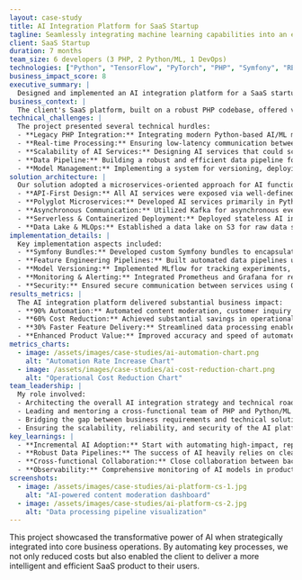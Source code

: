 ```yaml
---
layout: case-study
title: AI Integration Platform for SaaS Startup
tagline: Seamlessly integrating machine learning capabilities into an existing PHP SaaS application.
client: SaaS Startup
duration: 7 months
team_size: 6 developers (3 PHP, 2 Python/ML, 1 DevOps)
technologies: ["Python", "TensorFlow", "PyTorch", "PHP", "Symfony", "RESTful APIs", "AWS Lambda", "Kubernetes", "Kafka", "Natural Language Processing", "Computer Vision"]
business_impact_score: 8
executive_summary: |
  Designed and implemented an AI integration platform for a SaaS startup, embedding advanced machine learning functionalities into their core PHP application. This led to 90% automation of previously manual processes and a 60% reduction in operational costs, significantly enhancing product value and efficiency.
business_context: |
  The client's SaaS platform, built on a robust PHP codebase, offered various services that required significant manual intervention for data processing, content moderation, and customer support. This manual overhead was unsustainable for their rapid growth, leading to scalability issues and high operational expenses. The goal was to leverage AI to automate these processes, freeing up human resources for more complex tasks.
technical_challenges: |
  The project presented several technical hurdles:
  - **Legacy PHP Integration:** Integrating modern Python-based AI/ML models and services into an existing, large-scale PHP/Symfony application without a complete rewrite.
  - **Real-time Processing:** Ensuring low-latency communication between the PHP application and AI services for real-time data processing and decision-making.
  - **Scalability of AI Services:** Designing AI services that could scale independently to handle fluctuating workloads and large data volumes.
  - **Data Pipeline:** Building a robust and efficient data pipeline for training, inference, and continuous model improvement.
  - **Model Management:** Implementing a system for versioning, deploying, and monitoring multiple ML models in production.
solution_architecture: |
  Our solution adopted a microservices-oriented approach for AI functionalities, orchestrated by a central API gateway:
  - **API-First Design:** All AI services were exposed via well-defined RESTful APIs, allowing the PHP application to interact with them seamlessly.
  - **Polyglot Microservices:** Developed AI services primarily in Python (leveraging TensorFlow and PyTorch) and deployed them as independent microservices.
  - **Asynchronous Communication:** Utilized Kafka for asynchronous event streaming, enabling decoupled communication between the PHP application and AI services for background processing and data synchronization.
  - **Serverless & Containerized Deployment:** Deployed stateless AI inference services on AWS Lambda for cost-efficiency and auto-scaling, while stateful training services ran on Kubernetes clusters.
  - **Data Lake & MLOps:** Established a data lake on S3 for raw data storage and implemented MLOps practices for automated model training, evaluation, and deployment.
implementation_details: |
  Key implementation aspects included:
  - **Symfony Bundles:** Developed custom Symfony bundles to encapsulate AI API clients and integrate them cleanly into the PHP application.
  - **Feature Engineering Pipelines:** Built automated data pipelines using Apache Airflow to extract, transform, and load data for model training.
  - **Model Versioning:** Implemented MLflow for tracking experiments, managing model versions, and facilitating reproducible deployments.
  - **Monitoring & Alerting:** Integrated Prometheus and Grafana for real-time monitoring of AI service performance, latency, and error rates.
  - **Security:** Ensured secure communication between services using OAuth2 and API keys.
results_metrics: |
  The AI integration platform delivered substantial business impact:
  - **90% Automation:** Automated content moderation, customer inquiry routing, and data classification, reducing manual effort significantly.
  - **60% Cost Reduction:** Achieved substantial savings in operational costs by reducing the need for manual data processing and support staff.
  - **30% Faster Feature Delivery:** Streamlined data processing enabled quicker development and deployment of new AI-powered features.
  - **Enhanced Product Value:** Improved accuracy and speed of automated services led to higher customer satisfaction and retention.
metrics_charts:
  - image: /assets/images/case-studies/ai-automation-chart.png
    alt: "Automation Rate Increase Chart"
  - image: /assets/images/case-studies/ai-cost-reduction-chart.png
    alt: "Operational Cost Reduction Chart"
team_leadership: |
  My role involved:
  - Architecting the overall AI integration strategy and technical roadmap.
  - Leading and mentoring a cross-functional team of PHP and Python/ML engineers.
  - Bridging the gap between business requirements and technical solutions.
  - Ensuring the scalability, reliability, and security of the AI platform.
key_learnings: |
  - **Incremental AI Adoption:** Start with automating high-impact, repetitive tasks to demonstrate immediate value.
  - **Robust Data Pipelines:** The success of AI heavily relies on clean, accessible, and continuously updated data.
  - **Cross-functional Collaboration:** Close collaboration between backend, ML, and DevOps teams is crucial for seamless integration.
  - **Observability:** Comprehensive monitoring of AI models in production is essential for performance, bias detection, and continuous improvement.
screenshots:
  - image: /assets/images/case-studies/ai-platform-cs-1.jpg
    alt: "AI-powered content moderation dashboard"
  - image: /assets/images/case-studies/ai-platform-cs-2.jpg
    alt: "Data processing pipeline visualization"
---
```


This project showcased the transformative power of AI when strategically integrated into core business operations. By automating key processes, we not only reduced costs but also enabled the client to deliver a more intelligent and efficient SaaS product to their users.